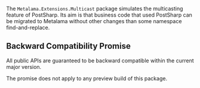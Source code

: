The `Metalama.Extensions.Multicast` package simulates the multicasting feature of PostSharp. Its aim is that business code that used PostSharp can be migrated to Metalama without other changes than some namespace find-and-replace.


## Backward Compatibility Promise

All public APIs are guaranteed to be backward compatible within the current major version.

The promise does not apply to any preview build of this package.
